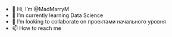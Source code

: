- 👋 Hi, I’m @MadMarryM
- 🌱 I’m currently learning  Data Science
- 💞️ I’m looking to collaborate on  проектами начального уровня
- 📫 How to reach me 

<!---
MadMarryM/MadMarryM is a ✨ special ✨ repository because its `README.md` (this file) appears on your GitHub profile.
You can click the Preview link to take a look at your changes.
--->
